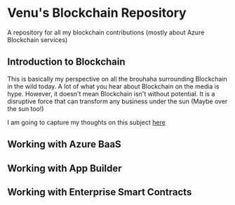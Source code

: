 # Venu's Blockchain Repository
A repository for all my blockchain contributions (mostly about Azure Blockchain services)

## Introduction to Blockchain
This is basically my perspective on all the brouhaha surrounding Blockchain in the wild today. A lot of what you hear about Blockchain on the media is hype. However, it doesn't mean Blockchain isn't without potential. It is a disruptive force that can transform any business under the sun (Maybe over the sun too!)

I am going to capture my thoughts on this subject [here](BlockchainIntro.md)

## Working with Azure BaaS
## Working with App Builder
## Working with Enterprise Smart Contracts
